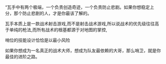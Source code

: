 “瓦手中有两个极端，一个负责创造奇迹，一个负责防止悲剧。如果你想稳定上分，那个防止悲剧的人，才是你最该了解的。




瓦手本质上是一款战术射击游戏,而不是射击战术游戏,所以说战术的优先级往往高于单纯的枪法,而所有战术的根基都源于对地图的掌控,

哨位的技能设计恰恰是以最小风险

如果你想成为一名真正的战术大师，想成为队友最依赖的大哥，那么哨卫，就是你最佳的进阶之路。

